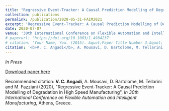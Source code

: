 ```yaml
---
title: "Regressive Event-Tracker: A Causal Prediction Modelling of Degradation in High Speed Manufacturing"
collection: publications
permalink: /publication/2020-05-31-FAIM2021
excerpt: 'Regressive Event-Tracker: A Causal Prediction Modelling of Degradation in High Speed Manufacturing.'
date: 2020-07-07
venue: '30th International Conference on Flexible Automation and Intelligent Manufacturing, Athens, Greece'
# paperurl: 'https://doi.org/10.1063/1.4984237'
# citation: 'Your Name, You. (2015). &quot;Paper Title Number 3.&quot; <i>Journal 1</i>. 1(3).'
citation: '<b>V. C. Angadi</b>, A. Mousavi, D. Bartolome, M. Tellarini and M. Fazziani  (2020), &quot;Regressive Event-Tracker: A Causal Prediction Modelling of Degradation in High Speed Manufacturing&quot;, <i>In 30th International Conference on Flexible Automation and Intelligent Manufacturing</i>, Athens, Greece.'
---
```

<i>In Press</i>

[Download paper here](https://vcangadi1.github.io/files/FAIM2021)

Recommended citation: <b>V. C. Angadi</b>, A. Mousavi, D. Bartolome, M. Tellarini and M. Fazziani (2020), &quot;Regressive Event-Tracker: A Causal Prediction Modelling of Degradation in High Speed Manufacturing&quot;, <i>In 30th International Conference on Flexible Automation and Intelligent Manufacturing</i>, Athens, Greece.
